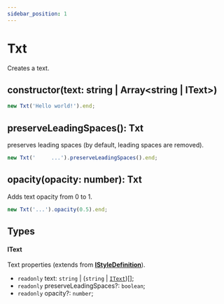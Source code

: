 ```yaml
---
sidebar_position: 1
---
```


# Txt

Creates a text.

## constructor(text: string | Array<string | IText>)

```typescript
new Txt('Hello world!').end;
```

## preserveLeadingSpaces(): Txt

preserves leading spaces (by default, leading spaces are removed).

```typescript
new Txt('     ...').preserveLeadingSpaces().end;
```

## opacity(opacity: number): Txt

Adds text opacity from 0 to 1.

```typescript
new Txt('...').opacity(0.5).end;
```

## Types

#### IText

Text properties (extends from **[IStyleDefinition](../style-definition.md#istyledefinition)**).

* `readonly` text: `string` | (`string` | [`IText`](#itext))[];
* `readonly` preserveLeadingSpaces?: `boolean`;
* `readonly` opacity?: `number`;
